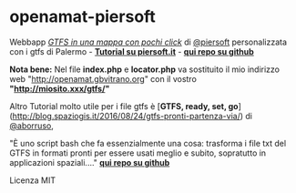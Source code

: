# openamat-piersoft
Webbapp [*GTFS in una mappa con pochi click*](http://www.piersoft.it/?p=1017) di [@piersoft](https://github.com/piersoft) personalizzata con i gtfs di Palermo - [**Tutorial su piersoft.it**](http://www.piersoft.it/?p=1017) - [**qui repo su github**](https://github.com/piersoft/gtfstutorial)

**Nota bene:** Nel file **index.php** e **locator.php** va sostituito il mio indirizzo web "http://openamat.gbvitrano.org" con il vostro **"http://miosito.xxx/gtfs/"**

Altro Tutorial molto utile per i file gtfs è [**GTFS, ready, set, go**] (http://blog.spaziogis.it/2016/08/24/gtfs-pronti-partenza-via/) di [@aborruso](https://github.com/aborruso), 
 
 
"È uno script bash che fa essenzialmente una cosa: trasforma i file txt del GTFS in formati pronti per essere usati meglio e subito, sopratutto in applicazioni spaziali...." [**qui repo su github**](https://github.com/ondata/gtfsreadysetgo)


Licenza MIT
